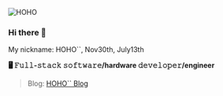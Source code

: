 ![HOHO](https://hoho.im/wp-content/uploads/2017/08/logo-2.png)


### Hi there 👋

My nickname: HOHO``, Nov30th, July13th

**🖥 𝙵𝚞𝚕𝚕-𝚜𝚝𝚊𝚌𝚔 𝚜𝚘𝚏𝚝𝚠𝚊𝚛𝚎/hardware 𝚍𝚎𝚟𝚎𝚕𝚘𝚙𝚎𝚛/engineer**

> Blog: [HOHO`` Blog](https://hoho.im)

